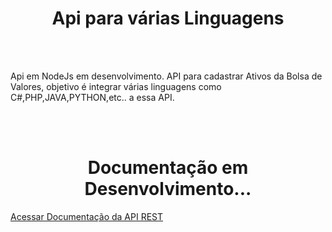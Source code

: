 <center><h1>Api para várias Linguagens</h1></center>
<br>
<br>
    <p>Api em NodeJs em desenvolvimento. API para cadastrar Ativos da Bolsa de Valores, objetivo é integrar várias linguagens como C#,PHP,JAVA,PYTHON,etc.. a essa API.</p>
<br>
<br>
<center><h1>Documentação em Desenvolvimento...</h1></center>
    <p><a href="https://documenter.getpostman.com/view/9798213/TVKHUvUi" target="_blank">Acessar Documentação da API REST</a></p>